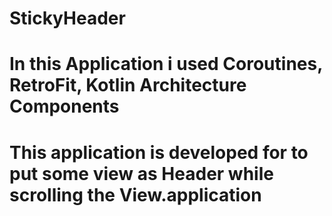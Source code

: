 # StickyHeader

# In this Application i used Coroutines, RetroFit, Kotlin Architecture Components
# This application is developed for to put some view as Header while scrolling the View.application
